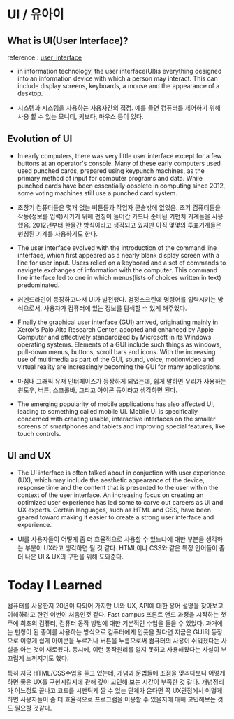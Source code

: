 # UI / 유아이

## What is UI(User Interface)?

reference : [user_interface](https://searchmicroservices.techtarget.com/definition/user-interface-UI)

* in information technology, the user interface(UI)is everything designed into an information device with which a person may interact. This can include display screens, keyboards, a mouse and the appearance of a desktop. 
 
* 시스템과 시스템을 사용하는 사용자간의 접점. 예를 들면 컴퓨터를 제어하기 위해 사용 할 수 있는 모니터, 키보다, 마우스 등이 있다. 

## Evolution of UI

* In early computers, there was very little user interface except for a few buttons at an operator's console. Many of these early computers used used punched cards, prepared using keypunch machines, as the primary method of input for computer programs and data. While punched cards have been essentially obsolete in computing since 2012, some voting machines still use a punched card system.

* 초창기 컴퓨터들은 몇개 없는 버튼들과 작업자 콘솔밖에 없었음. 초기 컴퓨터들을 작동(정보를 입력)시키기 위해 펀칭이 들어간 카드나 준비된 키펀치 기계들을 사용했음. 2012년부터 한물간 방식이라고 생각되고 있지만 아직 몇몇의 투표기계들은 펀칭된 기계를 사용하기도 한다. 

* The user interface evolved with the introduction of the command line interface, which first appeared as a nearly blank display screen with a line for user input. Users relied on a keyboard and a set of commands to navigate exchanges of information with the computer. This command line interface led to one in which menus(lists of choices written in text) predominated.

* 커멘드라인이 등장하고나서 UI가 발전했다. 검정스크린에 명령어를 입력시키는 방식으로서, 사용자가 컴퓨터에 있는 정보를 탐색할 수 있게 해주었다. 

* Finally the graphical user interface (GUI) arrived, originating mainly in Xerox's Palo Alto Research Center, adopted and enhanced by Apple Computer and effectively standardized by Microsoft in its Windows operating systems. Elements of a GUI include such things as windows, pull-down menus, buttons, scroll bars and icons. With the increasing use of multimedia as part of the GUI, sound, voice, motionvideo and virtual reality are increasingly becoming the GUI for many applications. 

* 마침내 그래픽 유저 인터페이스가 등장하게 되었는데, 쉽게 말하면 우리가 사용하는 윈도우, 버튼, 스크롤바, 그리고 아이콘 등이라고 생각하면 된다. 
 

* The emerging popularity of mobile applications has also affected UI, leading to something called mobile UI. Mobile UI is specifically concerned with creating usable, interactive interfaces on the smaller screens of smartphones and tablets and improving special features, like touch controls. 


## UI and UX

* The UI interface is often talked about in conjuction with user experience (UX), which may include the aesthetic appearance of the device, response time and the content that is presented to the user within the context of the user interface. An increasing focus on creating an optimized user experience has led some to carve out careers as UI and UX experts. Certain languages, such as HTML and CSS, have been geared toward making it easier to create a strong user interface and experience. 

* UI를 사용자들이 어떻게 좀 더 효율적으로 사용할 수 있느냐에 대한 부분을 생각하는 부분이 UX라고 생각하면 될 것 같다. HTML이나 CSS와 같은 특정 언어들이 좀 더 나은 UI & UX의 구현을 위해 도와준다.



# Today I Learned

컴퓨터를 사용한지 20년이 다되어 가지만 UI와 UX, API에 대한 용어 설명을 찾아보고 이해하려고 한건 이번이 처음인것 같다. Fast campus 프론트 앤드 과정을 시작하는 첫 주에 최초의 컴퓨터, 컴퓨터 동작 방법에 대한 기본적인 수업을 들을 수 있었다. 과거에는 펀칭이 된 종이를 사용하는 방식으로 컴퓨터에게 인풋을 줬다면 지금은 GUI의 등장으로 이렇게 쉽게 아이콘을 누르거나 버튼을 누름으로써 컴퓨터의 사용이 쉬워졌다는 사실을 아는 것이 새로웠다. 동시에, 이런 동작원리를 알지 못하고 사용해왔다는 사실이 부끄럽게 느껴지기도 했다. 

특히 지금 HTML/CSS수업을 듣고 있는데, 개념과 문법들에 초점을 맞추다보니 어떻게 하면 좋은 UX를 구현시킬지에 관해 깊이 고민해 보는 시간이 부족한 것 같다. 개념정리가 어느정도 끝나고 코드를 시맨틱게 짤 수 있는 단계가 온다면 꼭 UX관점에서 어떻게하면 사용자들이 좀 더 효율적으로 프로그램을 이용할 수 있을지에 대해 고민해보는 것도 필요할 것같다.    





